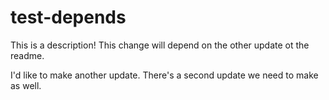 # test-depends

This is a description!
This change will depend on the other update ot the readme.

I'd like to make another update.
There's a second update we need to make as well.
